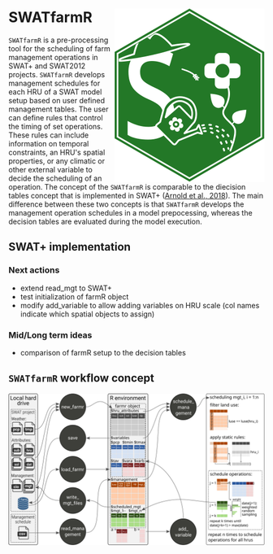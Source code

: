 # SWATfarmR <img src="man/figures/swatfarmr_hex.svg" align="right" />

`SWATfarmR` is a pre-processing tool for the scheduling of farm management operations in SWAT+ and SWAT2012 projects. `SWATfarmR` develops management schedules for each HRU of a SWAT model setup based on user defined management tables. The user can define rules that control the timing of set operations. These rules can include information on temporal constraints, an HRU's spatial properties, or any climatic or other external variable to decide the scheduling of an operation. The concept of the `SWATfarmR` is comparable to the diecision tables concept that is implemented in SWAT+ ([Arnold et al., 2018](https://doi.org/10.3390/w10060713)). The main difference between these two concepts is that `SWATfarmR` develops the management operation schedules in a model prepocessing, whereas the decision tables are evaluated during the model execution. 

## SWAT+ implementation 

### Next actions
- extend read_mgt to SWAT+
- test initialization of farmR object
- modify add_variable to allow adding variables on HRU scale (col names indicate which spatial objects to assign) 

### Mid/Long term ideas
- comparison of farmR setup to the decision tables


## `SWATfarmR` workflow concept

![](/man/figures/farmr_workflow.svg)
